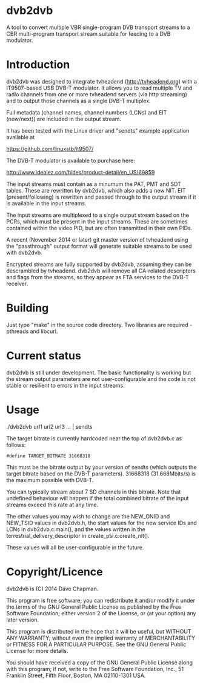 dvb2dvb
=======

A tool to convert multiple VBR single-program DVB transport streams to
a CBR multi-program transport stream suitable for feeding to a DVB
modulator.


Introduction
============

dvb2dvb was designed to integrate tvheadend (http://tvheadend.org)
with a IT9507-based USB DVB-T modulator.  It allows you to read
multiple TV and radio channels from one or more tvheadend servers (via
http streaming) and to output those channels as a single DVB-T
multiplex.

Full metadata (channel names, channel numbers (LCNs) and EIT
(now/next)) are included in the output stream.

It has been tested with the Linux driver and "sendts" example
application available at

https://github.com/linuxstb/it9507/

The DVB-T modulator is available to purchase here:

http://www.idealez.com/hides/product-detail/en_US/69859

The input streams must contain as a minumum the PAT, PMT and SDT
tables.  These are rewritten by dvb2dvb, which also adds a new NIT.  EIT
(present/following) is rewritten and passed through to the output
stream if it is available in the input streams.

The input streams are multiplexed to a single output stream based on
the PCRs, which must be present in the input streams.  These are
sometimes contained within the video PID, but are often transmitted in
their own PIDs.

A recent (November 2014 or later) git master version of tvheadend
using the "passthrough" output format will generate suitable streams
to be used with dvb2dvb.

Encrypted streams are fully supported by dvb2dvb, assuming they can be
descrambled by tvheadend.  dvb2dvb will remove all CA-related
descriptors and flags from the streams, so they appear as FTA services
to the DVB-T receiver.


Building
========

Just type "make" in the source code directory.  Two libraries are
required - pthreads and libcurl.


Current status
==============

dvb2dvb is still under development.  The basic functionality is
working but the stream output parameters are not user-configurable and
the code is not stable or resilient to errors in the input streams.


Usage
=====

./dvb2dvb url1 url2 url3 ... | sendts

The target bitrate is currently hardcoded near the top of dvb2dvb.c as
follows:

`#define TARGET_BITRATE 31668318`

This must be the bitrate output by your version of sendts (which
outputs the target bitrate based on the DVB-T parameters).  31668318
(31.668Mbits/s) is the maximum possible with DVB-T.

You can typically stream about 7 SD channels in this bitrate.  Note
that undefined behaviour will happen if the total combined bitrate of
the input streams exceed this rate at any time.

The other values you may wish to change are the NEW_ONID and NEW_TSID
values in dvb2dvb.h, the start values for the new service IDs and LCNs
in dvb2dvb.c:main(), and the values written in the
terrestrial_delivery_descriptor in create_psi.c:create_nit().

These values will all be user-configurable in the future.


Copyright/Licence
=================

dvb2dvb is (C) 2014 Dave Chapman.  

This program is free software; you can redistribute it and/or modify
it under the terms of the GNU General Public License as published by
the Free Software Foundation; either version 2 of the License, or
(at your option) any later version.

This program is distributed in the hope that it will be useful,
but WITHOUT ANY WARRANTY; without even the implied warranty of
MERCHANTABILITY or FITNESS FOR A PARTICULAR PURPOSE.  See the
GNU General Public License for more details.

You should have received a copy of the GNU General Public License along
with this program; if not, write to the Free Software Foundation, Inc.,
51 Franklin Street, Fifth Floor, Boston, MA 02110-1301 USA.




